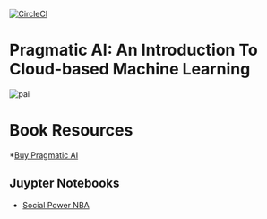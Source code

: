 [![CircleCI](https://circleci.com/gh/noahgift/pragmaticai.svg?style=svg)](https://circleci.com/gh/noahgift/pragmaticai)
# Pragmatic AI:  An Introduction To Cloud-based Machine Learning

![pai](https://user-images.githubusercontent.com/58792/37258262-633deaa6-2532-11e8-8c6f-b020ea1caae5.png)

# Book Resources

*[Buy Pragmatic AI](https://www.amazon.com/Pragmatic-AI-Introduction-Cloud-based-Learning/dp/0134863860)

## Juypter Notebooks
  * [Social Power NBA](https://github.com/noahgift/pragmaticai/tree/master/chapter7/notebooks)
